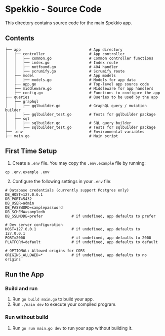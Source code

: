 # Spekkio - Source Code

This directory contains source code for the main Spekkio app.

## Contents

```
├── app                               # App directory
│   ├── controller                    # App controller
│   │   ├── common.go                 # Common controller functions
│   │   ├── index.go                  # Index route
│   │   ├── notfound.go               # 404 handler
│   │   ├── scrumify.go               # Scrumify route
│   ├── model                         # App models
│   │   ├── models.go                 # Models for app data
│   ├── app.go                        # Top-level app source code
│   ├── middleware.go                 # Middleware for app handlers
│   ├── config.go                     # Functions to configure the app
├── queries                           # Queries to be used by the app
│   ├── graphql
│   │   ├── gqlbuilder.go             # GraphQL query / mutation builder
│   │   ├── gqlbuilder_test.go        # Tests for gqlbuilder package
│   ├── sql
│   │   ├── sqlbuilder.go             # SQL query builder
│   │   ├── sqlbuilder_test.go        # Tests for sqlbuilder package
├── .env                              # Environmental variables
├── main.go                           # Main script
```

## First Time Setup

1. Create a `.env` file. You may copy the `.env.example` file by running:
```
cp .env.example .env
```

2. Configure the following settings in your `.env` file:
```
# Database credentials (currently support Postgres only)
DB_HOST=127.0.0.1
DB_PORT=5432
DB_USER=admin
DB_PASSWORD=samplepassword
DB_SCHEMA=sampledb
DB_SSLMODE=prefer             # if undefined, app defaults to prefer

# Dev server configuration
HOST=127.0.0.1                # if undefined, app defaults to 127.0.0.1
PORT=2000                     # if undefined, app defaults to 2000
PLATFORM=default              # if undefined, app defaults to default

# OPTIONAL: Allowed origins for CORS
ORIGINS_ALLOWED=*             # if undefined, app defaults to no origins
```

## Run the App

### Build and run

1. Run `go build main.go` to build your app.
2. Run `./main dev` to execute your compiled program.

### Run without build

1. Run `go run main.go dev` to run your app without building it.
